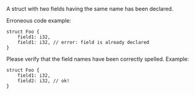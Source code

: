 A struct with two fields having the same name has been declared.

Erroneous code example:

```compile_fail,E0124
struct Foo {
    field1: i32,
    field1: i32, // error: field is already declared
}
```

Please verify that the field names have been correctly spelled. Example:

```
struct Foo {
    field1: i32,
    field2: i32, // ok!
}
```
